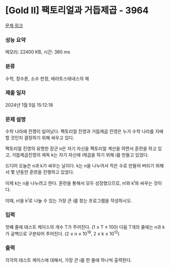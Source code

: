 # [Gold II] 팩토리얼과 거듭제곱 - 3964 

[문제 링크](https://www.acmicpc.net/problem/3964) 

### 성능 요약

메모리: 22400 KB, 시간: 380 ms

### 분류

수학, 정수론, 소수 판정, 에라토스테네스의 체

### 제출 일자

2024년 1월 5일 15:12:18

### 문제 설명

<p>
	수학 나라에 전쟁이 일어났다. 팩토리얼 진영과 거듭제곱 진영은 누가 수학 나라를 지배할 것인지 결정하기 위해 싸우고 있다.</p>

<p>
	팩토리얼 진영의 유명한 장군 n은 자기 자신을 팩토리얼 계산을 하면서 훈련을 하고 있고, 거듭제곱진영의 제독 k는 자기 자신에 i제곱을 하기 위해 i를 만들고 있었다.</p>

<p>
	드디어 오늘은 n과 k가 싸우는 날이다. k는 n을 나누어서 작은 수로 만들어 버리기 위해서 몇 년동안 훈련을 진행하고 있었다.</p>

<p>
	이제 k는 n을 나누려고 한다. 훈련을 통해서 모두 성장했으므로, n!와 k<sup>i</sup>와 싸우는 것이다.</p>

<p>
	이때, n!을 k<sup>i</sup>로 나눌 수 있는 가장 큰 i를 찾는 프로그램을 작성하시오.</p>

### 입력 

 <p>
	첫째 줄에 테스트 케이스의 개수 T가 주어진다. (1 ≤ T ≤ 100) 다음 T개의 줄에는 n과 k가 공백으로 구분되어 주어진다. (2 ≤ n ≤ 10<sup>18</sup>, 2 ≤  k ≤ 10<sup>12</sup>)</p>

### 출력 

 <p>
	각각의 테스트 케이스에 대해서, 가장 큰 i를 한 줄에 하나씩 출력한다.</p>

